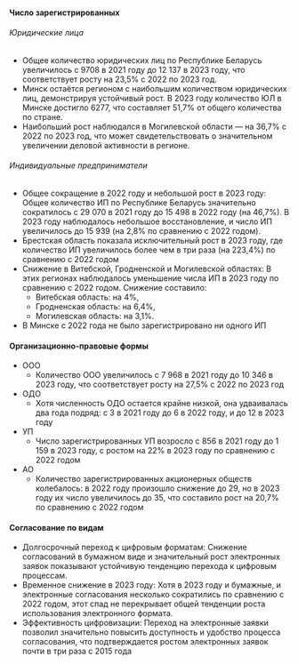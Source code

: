 #### Число зарегистрированных
###### Юридические лица
- Общее количество юридических лиц по Республике Беларусь увеличилось с 9708 в 2021 году до 12 137 в 2023 году, что соответствует росту на 23,5% с 2022 по 2023 год.
- Минск остаётся регионом с наибольшим количеством юридических лиц, демонстрируя устойчивый рост. В 2023 году количество ЮЛ в Минске достигло 6277, что составляет 51,7% от общего количества по стране.
- Наибольший рост наблюдался в Могилевской области — на 36,7% с 2022 по 2023 год, что может свидетельствовать о значительном увеличении деловой активности в регионе.

###### Индивидуальные предприниматели
- Общее сокращение в 2022 году и небольшой рост в 2023 году: Общее количество ИП по Республике Беларусь значительно сократилось с 29 070 в 2021 году до 15 498 в 2022 году (на 46,7%). В 2023 году наблюдалось небольшое восстановление, и число ИП увеличилось до 15 939 (на 2,8% по сравнению с 2022 годом).
- Брестская область показала исключительный рост в 2023 году, где количество ИП увеличилось более чем в три раза (на 223,4%) по сравнению с 2022 годом
- Снижение в Витебской, Гродненской и Могилевской областях: В этих регионах наблюдалось уменьшение числа ИП в 2023 году по сравнению с 2022 годом. Снижение составило:
  - Витебская область: на 4%,
  - Гродненская область: на 6,4%,
  - Могилевская область: на 3,1%.
- В Минске с 2022 года не было зарегистрировано ни одного ИП

#### Организационно-правовые формы
- ООО
  - Количество ООО увеличилось с 7 968 в 2021 году до 10 346 в 2023 году, что соответствует росту на 27,5% с 2022 по 2023 год
- ОДО
  - Хотя численность ОДО остается крайне низкой, она удваивалась два года подряд: с 3 в 2021 году до 6 в 2022 году, и до 12 в 2023 году
- УП
  - Число зарегистрированных УП возросло с 856 в 2021 году до 1 159 в 2023 году, с ростом на 22% в 2023 году по сравнению с 2022 годом
- АО
  - Количество зарегистрированных акционерных обществ колебалось: в 2022 году произошло снижение до 29, но в 2023 году их число увеличилось до 35, что составило рост на 20,7% по сравнению с 2022 годом

#### Согласование по видам
- Долгосрочный переход к цифровым форматам: Снижение согласований в бумажном виде и значительный рост электронных заявок показывают устойчивую тенденцию перехода к цифровым процессам.
- Временное снижение в 2023 году: Хотя в 2023 году и бумажные, и электронные согласования несколько сократились по сравнению с 2022 годом, этот спад не перекрывает общей тенденции роста использования электронного формата.
- Эффективность цифровизации: Переход на электронные заявки позволил значительно повысить доступность и удобство процесса согласования, что подтверждается ростом электронных заявок почти в три раза с 2015 года
